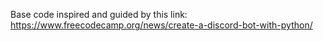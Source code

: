 Base code inspired and guided by this link: https://www.freecodecamp.org/news/create-a-discord-bot-with-python/


